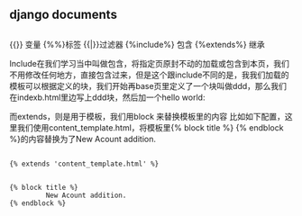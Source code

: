 

## django documents


##
{{}} 变量
{%%}标签
{{|}}过滤器
{%include%}  包含
{%extends%}  继承


Include在我们学习当中叫做包含，将指定页原封不动的加载或包含到本页，我们不用修改任何地方，直接包含过来，但是这个跟include不同的是，我我们加载的模板可以根据定义的块，我们开始再base页里定义了一个块叫做ddd，那么我们在indexb.html里边写上ddd块，然后加一个hello world:

而extends，则是用于模板，我们用block 来替换模板里的内容
比如如下配置，这里我们使用content_template.html，将模板里{% block title %} {% endblock %}的内容替换为了New Acount addition.

```

{% extends 'content_template.html' %}


{% block title %}
         New Acount addition.
{% endblock %}
```


